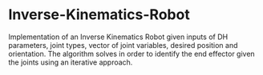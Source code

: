 # Inverse-Kinematics-Robot
Implementation of an Inverse Kinematics Robot given inputs of DH parameters, joint types, vector of joint variables, desired position and orientation. The algorithm solves in order to identify the end effector given the joints using an iterative approach.

